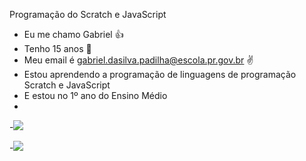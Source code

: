    Programação do Scratch e JavaScript
- Eu me chamo Gabriel :+1:
- Tenho 15 anos 👋
- Meu email é gabriel.dasilva.padilha@escola.pr.gov.br :v:
- Estou aprendendo a programação de linguagens de programação Scratch e JavaScript
- E estou no 1º ano do Ensino Médio 
- 
-![](https://img.shields.io/badge/Scratch-4D97FF?style=for-the-badge&logo=Scratch&logoColor=white)

-![](https://img.shields.io/badge/JavaScript-323330?style=for-the-badge&logo=javascript&logoColor=F7DF1E)
